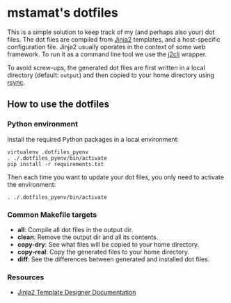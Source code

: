 # mstamat's dotfiles

This is a simple solution to keep track of my (and perhaps also your) dot files.
The dot files are compiled from [Jinja2](http://jinja.pocoo.org/) templates, and
a host-specific configuration file. 
Jinja2 usually operates in the context of some web framework. To run it as a 
command line tool we use the [j2cli](https://github.com/kolypto/j2cli) wrapper.

To avoid screw-ups, the generated dot files are first written in a local
directory (default: `output`) and then copied to your home directory using
[rsync](https://rsync.samba.org/).

## How to use the dotfiles

### Python environment
Install the required Python packages in a local environment:
```
virtualenv .dotfiles_pyenv
. ./.dotfiles_pyenv/bin/activate
pip install -r requirements.txt
```

Then each time you want to update your dot files, you only
need to activate the environment:
```
. ./.dotfiles_pyenv/bin/activate
```

### Common Makefile targets
* **all**: Compile all dot files in the output dir.
* **clean**: Remove the output dir and all its contents.
* **copy-dry**: See what files will be copied to your home directory.
* **copy-real**: Copy the generated files to your home directory.
* **diff**: See the differences between generated and installed dot files.

### Resources
* [Jinja2 Template Designer Documentation](http://jinja.pocoo.org/docs/dev/templates/)

